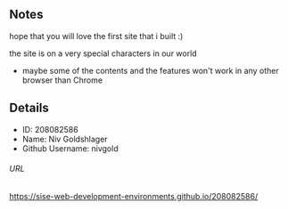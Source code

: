 ## Notes
hope that you will love the first site that i built :)

the site is on a very special characters in our world
* maybe some of the contents and the features won't work in any other browser than Chrome

## Details
* ID: 208082586
* Name: Niv Goldshlager
* Github Username: nivgold
###### URL
https://sise-web-development-environments.github.io/208082586/
